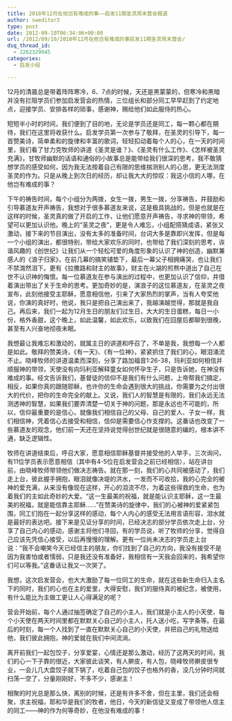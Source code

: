 ```yaml
---
title: 2010年12月在他岂有难成的事——启发11期圣灵周末营会报道
author: sweditor3
type: post
date: 2012-09-10T06:34:06+00:00
url: /2012/09/10/2010年12月在他岂有难成的事启发11期圣灵周末营会/
dsq_thread_id:
  - 2262329945
categories:
  - 启发小组

---
```

12月的清晨总是带着阵阵寒冷，6、7点的时候，天还是黑蒙蒙的，但寒冷和黑暗并没有拦阻学员们参加启发营会的热情，三位组长和部分同工早早赶到了约定地点，迎接学员、安排各样的琐事，感谢神，赐给他们如此服侍的热心。

短短半小时的时间，我们便到了目的地，无论是学员还是同工，每一颗心都在期待，我们在这里将收获什么。启发学员第一次参与了敬拜，在圣灵的引导下，每一首赞美诗，简单柔和的旋律和丰富的歌词，轻轻扣动着每个人的心，在一天的时间里，我们看了甘力克牧师的讲道《圣灵是谁？》、《圣灵有什么工作》、《怎样被圣灵充满》，甘牧师幽默的话语和通俗的小故事总是能带给我们很深的思考，我不敢猜想学员的感受如何，因为我无法按着自己有限的思维揣测别人的心思，更无法测度圣灵的作为。只是从晚上到次日的经历，却让我大大的惊叹：我这小信的人哪，在他岂有难成的事？

下午的祷告时间，每个小组分为两拨，女生一拨，男生一拨，分享祷告，并鼓励和引导慕道友开声祷告，我想对于很多慕道友来说，这是极具挑战的，但是也就是在这样的时候，圣灵真的做了开启的工作，让他们愿意开声祷告，寻求神的带领，希望可以更加认识他。晚上的“圣灵之夜”，更是令人难忘，小组配搭猜成语，紧张又激动，接下来的节目演出，没有太多的准备时间，台词大多是靠即兴发挥，但是每一个小组的演出，都很特别，带给大家欢乐的同时，也带给了我们深刻的思考，诙谐风趣的《创世纪》让我们从一个轻松可爱的角度形象的认识了神的创造，幽默兼感人的《浪子归家》，在前几幕的搞笑铺垫下，最后一幕父子相拥痛哭，也让我们不禁潸然泪下。更有《拉撒路和财主的故事》，财主在火湖的煎熬中道出了自己在世不认识神的悔恨。每一位慕道友在参与演出的过程中，也更加认识了信仰，并借着演出带出了关于生命的思考。更加奇妙的是，演浪子的这位慕道友，在圣灵之夜宣布，此刻他接受主耶稣，愿意相信他，引来了大家热烈的掌声，当有人夸奖他说，你演的真好时，他说，我只是把自己演出来了，我越演越觉得，那就是我自己。再后来，我们一起为12月生日的朋友们过生日，大大的生日蛋糕，每日一小份，格外香甜，这个晚上，如此温馨，如此欢乐，以致我们在回屋后都聊到很晚，甚至有人兴奋地彻夜未眠。

我想最让我难忘和激动的，就属主日的讲道和呼召了，不单是我，我想每一个人都是如此。敬拜的赞美诗，《有一天》、《有一位神》，紧紧抓住了我们的心，眼泪涌流不止。晓峰牧师的讲道温柔而深刻，分享了路加福音1:26-38，玛利亚如何相信并顺服神的带领，天使没有向玛利亚解释童女如何怀孕生子，只是告诉她，在神没有难成的事。经文告诉我们，基督徒的信仰不是我们有什么问题，上帝帮我们搞定，相反，如果你真的跟随耶稣，也许你的生命会遇到很大的挑战，你需要为之付出很大的代价，把你的生命完全的献上。又说，我们人的智慧是有限的，我们永远无法测透神的智慧，如果我们要弄清楚一切关于神的问题，那是永远也不可能的，所以，信仰最重要的是信心，就像我们相信自己的父母、自己的爱人、子女一样，我们相信神，凭着信心去接受和相信，信仰是需要信心作支撑的。这番话也改变了一些慕道友的观念，他们前一天还在坚持说觉得创世纪就是很随意的编的，根本讲不通，缺乏逻辑性。

牧师在讲道结束后，呼召大家，愿意相信耶稣基督并接受他的人举手，三次询问，有11位学员表示愿意相信（其中有4-5位在启发营会之前已经相信），站在讲台前，由晓峰牧师带领他们做决志祷告。就在那一刻，我们的心共同被感动了，我们走上台，彼此握手拥抱，眼泪就像决堤的洪水，一发而不可收拾，我的心完全的被神的爱充满，从来没有像现在这样，开心的泪流不尽，为着这些得救的生命，也为着我们的主如此奇妙的大爱。“这一生最美的祝福，就是能认识主耶稣，这一生最美的祝福，就是能信靠主耶稣……”在赞美诗的旋律中，我们的心被神的爱紧紧包围，同工们抱在一起分享这样的感动，每个人内心的感受无法用言语形容，泪水就是最好的表达吧。接下来是见证分享的时间，已经决志的部分学员依次走上台，分享了自己内心的感动，感谢主将他们寻回，有的学员说，听了牧师的分享，觉得自己应该先凭信心接受，以后再慢慢的理解。更有一位尚未决志的学员走上台说：“我不会嘲笑今天已经信主的朋友，你们找到了自己的方向，我没有接受不是因为我害怕或者懦弱，只是我还没有准备好，我相信有一天我会回来的，我希望你们可以等我。”这番话让我又一次哭了。

我想，这次启发营会，也大大激励了每一位同工的生命，就在这些新生命归入主名下的同时，我们的心也在主的爱里，大得安慰，我们的服侍真的被纪念，被使用，有什么能比为主做工更让人心得满足的呢？

营会开始前，每个人通过抽签确定了自己的小主人，我们就是小主人的小天使，每个小天使在两天时间里都在默默关心自己的小主人，托人送小吃，写字条等。在最后的时刻，每一个人找到了一直在默默关心自己的小天使，并把自己的礼物送给他，我们彼此拥抱，神的爱就在我们中间流淌。

离开前我们一起包饺子，分享爱宴，心情还是那么激动，经历了这两天的时间，我们的心一下子靠的很近，大家彼此谈笑，有人擀皮，有人包，晓峰牧师擀皮很专业，一会儿几大盘饺子就下锅了，吃着自己包的饺子也格外的香，没几分钟时间就扫荡一空了，分量刚刚好，不多不少，感谢主！

相聚的时光总是那么快，离别的时候，还是有许多不舍，但在主里，我们还会相聚，求主祝福，耶和华是我们的牧者，他日，今天的新信徒又变成了带领他人信主的同工——神的作为何等奇妙，在他没有难成的事！